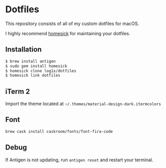 # Dotfiles

This repository consists of all of my custom dotfiles for macOS.

I highly recommend [homesick](https://github.com/technicalpickles/homesick) for maintaining your dotfiles.

## Installation

```sh
$ brew install antigen
$ sudo gem install homesick
$ homesick clone log1x/dotfiles
$ homesick link dotfiles
```

## iTerm 2

Import the theme located at `~/.themes/material-design-dark.itermcolors`

## Font

```sh
brew cask install caskroom/fonts/font-fira-code
```

## Debug

If Antigen is not updating, run `antigen reset` and restart your terminal.
